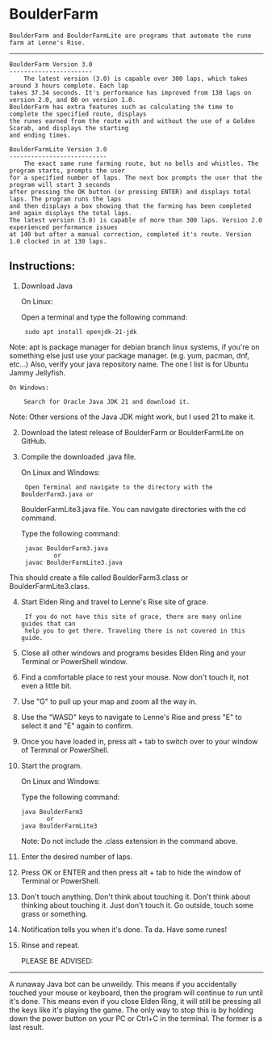 # BoulderFarm

	BoulderFarm and BoulderFarmLite are programs that automate the rune farm at Lenne's Rise.
----------------------------------------------------------------------------------------------------		

	BoulderFarm Version 3.0
	-----------------------
		The latest version (3.0) is capable over 300 laps, which takes around 3 hours complete. Each lap 
	takes 37.34 seconds. It's performance has improved from 130 laps on version 2.0, and 80 on version 1.0.
	BoulderFarm has extra features such as calculating the time to complete the specified route, displays 
	the runes earned from the route with and without the use of a Golden Scarab, and displays the starting 
	and ending times.

	BoulderFarmLite Version 3.0
	---------------------------
		The exact same rune farming route, but no bells and whistles. The program starts, prompts the user
	for a specified number of laps. The next box prompts the user that the program will start 3 seconds
	after pressing the OK button (or pressing ENTER) and displays total laps. The program runs the laps 
	and then displays a box showing that the farming has been completed and again displays the total laps.
	The latest version (3.0) is capable of more than 300 laps. Version 2.0 experienced performance issues 
	at 140 but after a manual correction, completed it's route. Version 1.0 clocked in at 130 laps.


Instructions:
------------------------------------------------------------------------------------------
1. Download Java

	On Linux:
		
	Open a terminal and type the following command:

		sudo apt install openjdk-21-jdk
	
Note: apt is package manager for debian branch linux systems,
if you're on something else just use your package manager. (e.g. yum, pacman, dnf, etc...)
Also, verify your java repository name. The one I list is for Ubuntu Jammy Jellyfish.

	On Windows:

		Search for Oracle Java JDK 21 and download it.

Note: Other versions of the Java JDK might work, but I used 21 to make it.


2. Download the latest release of BoulderFarm or BoulderFarmLite on GitHub.


3. Compile the downloaded .java file.

	On Linux and Windows:

		Open Terminal and navigate to the directory with the BoulderFarm3.java or 
	BoulderFarmLite3.java file. You can navigate directories with the cd command.

	Type the following command:

		javac BoulderFarm3.java
				or
		javac BoulderFarmLite3.java

This should create a file called BoulderFarm3.class or BoulderFarmLite3.class.


4. Start Elden Ring and travel to Lenne's Rise site of grace.

		If you do not have this site of grace, there are many online guides that can 
		help you to get there. Traveling there is not covered in this guide.


5. Close all other windows and programs besides Elden Ring and your Terminal or PowerShell window.


6. Find a comfortable place to rest your mouse. Now don't touch it, not even a little bit.


7. Use "G" to pull up your map and zoom all the way in.


8. Use the "WASD" keys to navigate to Lenne's Rise and press "E" to select it and "E" again to confirm.


9. Once you have loaded in, press alt + tab to switch over to your window of Terminal or PowerShell. 


10. Start the program.

	On Linux and Windows:

	Type the following command:

		java BoulderFarm3
			   or
		java BoulderFarmLite3

	Note: Do not include the .class extension in the command above.


11. Enter the desired number of laps.


12. Press OK or ENTER and then press alt + tab to hide the window of Terminal or PowerShell.


13. Don't touch anything. Don't think about touching it. Don't think about thinking about 
touching it. Just don't touch it. Go outside, touch some grass or something.


14. Notification tells you when it's done. Ta da. Have some runes!


15. Rinse and repeat.


	PLEASE BE ADVISED:
---------------------------------------------------------------------------------------------------
	
A runaway Java bot can be unweildy. This means if you accidentally touched your mouse
or keyboard, then the program will continue to run until it's done. This means even if 
you close Elden Ring, it will still be pressing all the keys like it's playing the game. 
The only way to stop this is by holding down the power button on your PC or Ctrl+C
in the terminal. The former is a last result.

